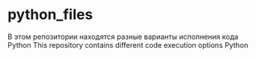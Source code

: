 # python_files
В этом репозитории находятся разные варианты исполнения кода Python
This repository contains different code execution options Python
